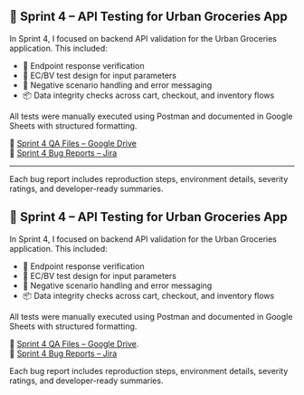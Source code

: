 ## 🛒 Sprint 4 – API Testing for Urban Groceries App

In Sprint 4, I focused on backend API validation for the Urban Groceries application. This included:

- 🔄 Endpoint response verification  
- 🧪 EC/BV test design for input parameters  
- 🚫 Negative scenario handling and error messaging  
- 📦 Data integrity checks across cart, checkout, and inventory flows

All tests were manually executed using Postman and documented in Google Sheets with structured formatting.

📁 [Sprint 4 QA Files – Google Drive](https://docs.google.com/spreadsheets/d/1haLQdKVOXo9AX4Hqai_HtQI4sTnrFrYI1KfZ3UOhX6o/edit?usp=drive_link)    
🐞 [Sprint 4 Bug Reports – Jira](https://cristaquility.atlassian.net/jira/software/projects/TS4P/boards/67) 

---

Each bug report includes reproduction steps, environment details, severity ratings, and developer-ready summaries.

## 🛒 Sprint 4 – API Testing for Urban Groceries App

In Sprint 4, I focused on backend API validation for the Urban Groceries application. This included:

- 🔄 Endpoint response verification  
- 🧪 EC/BV test design for input parameters  
- 🚫 Negative scenario handling and error messaging  
- 📦 Data integrity checks across cart, checkout, and inventory flows

All tests were manually executed using Postman and documented in Google Sheets with structured formatting.

📁 [Sprint 4 QA Files – Google Drive](https://docs.google.com/spreadsheets/d/1haLQdKVOXo9AX4Hqai_HtQI4sTnrFrYI1KfZ3UOhX6o/edit?usp=drive_link).  
🐞 [Sprint 4 Bug Reports – Jira](https://cristaquility.atlassian.net/jira/software/projects/TS4P/boards/67) 


Each bug report includes reproduction steps, environment details, severity ratings, and developer-ready summaries.

